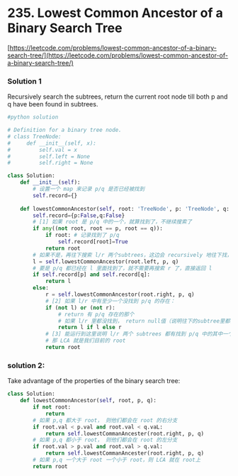 # 235. Lowest Common Ancestor of a Binary Search Tree

[https://leetcode.com/problems/lowest-common-ancestor-of-a-binary-search-tree/](https://leetcode.com/problems/lowest-common-ancestor-of-a-binary-search-tree/)

### Solution 1

Recursively search the subtrees, return the current root node till both p and q have been found in subtrees.

```python
#python solution

# Definition for a binary tree node.
# class TreeNode:
#     def __init__(self, x):
#         self.val = x
#         self.left = None
#         self.right = None

class Solution:
    def __init__(self):
        # 设置一个 map 来记录 p/q 是否已经被找到
        self.record={}
        
    def lowestCommonAncestor(self, root: 'TreeNode', p: 'TreeNode', q: 'TreeNode') -> 'TreeNode':
        self.record={p:False,q:False}
        # [1] 如果 root 是 p/q 中的一个，就算找到了，不继续搜索了
        if any((not root, root == p, root == q)): 
            if root: # 记录找到了 p/q
                self.record[root]=True
            return root
        # 如果不是，再往下搜索 l/r 两个subtrees，这边会 recursively 地往下找，直到触发[1][2][3]开始朝上return
        l = self.lowestCommonAncestor(root.left, p, q)
        # 要是 p/q 都已经在 l 里面找到了，就不需要再搜索 r 了，直接返回 l
        if self.record[p] and self.record[q]:
            return l    
        else:
            r = self.lowestCommonAncestor(root.right, p, q)
            # [2] 如果 l/r 中有至少一个没找到 p/q 的存在：
            if (not l) or (not r): 
                # return 有 p/q 存在的那个
                # 如果 l/r 里都没找到， return null值（说明往下的subtree里都没有）
                return l if l else r
            # [3] 能运行到这里说明 l/r 两个 subtrees 都有找到 p/q 中的其中一个
            # 那 LCA 就是我们目前的 root
            return root
```

### solution 2: 

Take advantage of the properties of the binary search tree:

```python
class Solution:
    def lowestCommonAncestor(self, root, p, q):
        if not root:
            return
        # 如果 p,q 都大于 root， 则他们都会在 root 的右分支
        if root.val < p.val and root.val < q.vaL:
            return self.lowestCommanAncester(root.right, p, q)
        # 如果 p,q 都小于 root， 则他们都会在 root 的左分支
        if root.val > p.val and root.val > q.val:
            return self.lowestCommanAncester(root.right, p, q)
        # 如果 p,q 一个大于 root 一个小于 root，则 LCA 就在 root上
        return root
```



